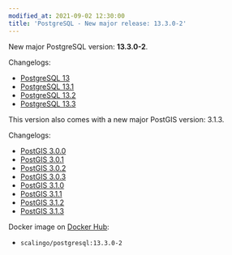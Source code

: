 ```yaml
---
modified_at: 2021-09-02 12:30:00
title: 'PostgreSQL - New major release: 13.3.0-2'
---
```


New major PostgreSQL version: **13.3.0-2**.

Changelogs:
- [PostgreSQL 13](https://www.postgresql.org/docs/13/release-13.html)
- [PostgreSQL 13.1](https://www.postgresql.org/docs/13/release-13-1.html)
- [PostgreSQL 13.2](https://www.postgresql.org/docs/13/release-13-2.html)
- [PostgreSQL 13.3](https://www.postgresql.org/docs/13/release-13-3.html)

This version also comes with a new major PostGIS version: 3.1.3.

Changelogs:
- [PostGIS 3.0.0](https://git.osgeo.org/gitea/postgis/postgis/raw/tag/3.0.0/NEWS)
- [PostGIS 3.0.1](https://git.osgeo.org/gitea/postgis/postgis/raw/tag/3.0.1/NEWS)
- [PostGIS 3.0.2](https://git.osgeo.org/gitea/postgis/postgis/raw/tag/3.0.2/NEWS)
- [PostGIS 3.0.3](https://git.osgeo.org/gitea/postgis/postgis/raw/tag/3.0.3/NEWS)
- [PostGIS 3.1.0](https://postgis.net/2020/12/18/postgis-3.1.0/)
- [PostGIS 3.1.1](https://postgis.net/2021/01/28/postgis-3.1.1/)
- [PostGIS 3.1.2](https://postgis.net/2021/05/21/postgis-3.1.2/)
- [PostGIS 3.1.3](https://postgis.net/2021/07/02/postgis-3.1.3/)

Docker image on [Docker Hub](https://hub.docker.com/r/scalingo/postgresql):

* `scalingo/postgresql:13.3.0-2`
